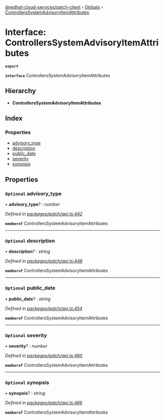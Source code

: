 [@redhat-cloud-services/patch-client](../README.md) › [Globals](../globals.md) › [ControllersSystemAdvisoryItemAttributes](controllerssystemadvisoryitemattributes.md)

# Interface: ControllersSystemAdvisoryItemAttributes

**`export`** 

**`interface`** ControllersSystemAdvisoryItemAttributes

## Hierarchy

* **ControllersSystemAdvisoryItemAttributes**

## Index

### Properties

* [advisory_type](controllerssystemadvisoryitemattributes.md#optional-advisory_type)
* [description](controllerssystemadvisoryitemattributes.md#optional-description)
* [public_date](controllerssystemadvisoryitemattributes.md#optional-public_date)
* [severity](controllerssystemadvisoryitemattributes.md#optional-severity)
* [synopsis](controllerssystemadvisoryitemattributes.md#optional-synopsis)

## Properties

### `Optional` advisory_type

• **advisory_type**? : *number*

*Defined in [packages/patch/api.ts:442](https://github.com/RedHatInsights/javascript-clients/blob/064feea/packages/patch/api.ts#L442)*

**`memberof`** ControllersSystemAdvisoryItemAttributes

___

### `Optional` description

• **description**? : *string*

*Defined in [packages/patch/api.ts:448](https://github.com/RedHatInsights/javascript-clients/blob/064feea/packages/patch/api.ts#L448)*

**`memberof`** ControllersSystemAdvisoryItemAttributes

___

### `Optional` public_date

• **public_date**? : *string*

*Defined in [packages/patch/api.ts:454](https://github.com/RedHatInsights/javascript-clients/blob/064feea/packages/patch/api.ts#L454)*

**`memberof`** ControllersSystemAdvisoryItemAttributes

___

### `Optional` severity

• **severity**? : *number*

*Defined in [packages/patch/api.ts:460](https://github.com/RedHatInsights/javascript-clients/blob/064feea/packages/patch/api.ts#L460)*

**`memberof`** ControllersSystemAdvisoryItemAttributes

___

### `Optional` synopsis

• **synopsis**? : *string*

*Defined in [packages/patch/api.ts:466](https://github.com/RedHatInsights/javascript-clients/blob/064feea/packages/patch/api.ts#L466)*

**`memberof`** ControllersSystemAdvisoryItemAttributes
